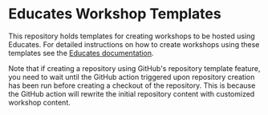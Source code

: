 Educates Workshop Templates
===========================

This repository holds templates for creating workshops to be hosted using
Educates. For detailed instructions on how to create workshops using these
templates see the [Educates
documentation](https://github.com/vmware-tanzu-labs/educates-docs).

Note that if creating a repository using GitHub's repository template feature,
you need to wait until the GitHub action triggered upon repository creation has
been run before creating a checkout of the repository. This is because the
GitHub action will rewrite the initial repository content with customized
workshop content.
